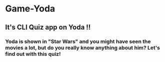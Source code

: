 # Game-Yoda

## It's CLI Quiz app on Yoda !!

### Yoda is shown in "Star Wars" and you might have seen the movies a lot, but do you really know anything about him? Let's find out with this quiz!
